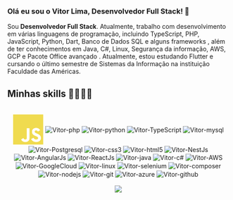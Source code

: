 ### Olá eu sou o Vitor Lima, Desenvolvedor Full Stack! 👋

<!--
**VitorLima21/VitorLima21** is a ✨ _special_ ✨ repository because its `README.md` (this file) appears on your GitHub profile.

Here are some ideas to get you started:

- 🔭 I’m currently working on ...
- 🌱 I’m currently learning ...
- 👯 I’m looking to collaborate on ...
- 🤔 I’m looking for help with ...
- 💬 Ask me about ...
- 📫 How to reach me: ...
- 😄 Pronouns: ...
- ⚡ Fun fact: ...
-->

Sou **Desenvolvedor Full Stack**. Atualmente, trabalho com desenvolvimento em várias linguagens de programação, incluindo TypeScript, PHP, JavaScript, Python, Dart, Banco de Dados SQL e alguns frameworks , além de ter conhecimentos em Java, C#, Linux, Segurança da informação, AWS, GCP e Pacote Office avançado . Atualmente, estou estudando Flutter e cursando o último semestre de Sistemas da Informação na instituição Faculdade das Américas.

  ## Minhas skills  🧑‍💻👨‍💻 
 

<div style="display: inline_block" align="center"><br>
    <img align="center" alt="Vitor-Js" height="70" width="70"
      src="https://raw.githubusercontent.com/devicons/devicon/master/icons/javascript/javascript-plain.svg" />
    <img align="center" alt="Vitor-php" height="70" width="70"
      src="https://cdn.jsdelivr.net/gh/devicons/devicon/icons/php/php-original.svg" />
    <img align="center" alt="Vitor-python" height="70" width="70"
      src="https://cdn.jsdelivr.net/gh/devicons/devicon/icons/python/python-original-wordmark.svg" />
    <img align="center" alt="Vitor-TypeScript" height="70" width="70"
      src="https://cdn.jsdelivr.net/gh/devicons/devicon/icons/typescript/typescript-original.svg" />          
    <img align="center" alt="Vitor-mysql" height="70" width="70"
      src="https://cdn.jsdelivr.net/gh/devicons/devicon/icons/mysql/mysql-original-wordmark.svg" />  
    <img align="center" alt="Vitor-Postgresql" height="70" width="70"
      src="https://cdn.jsdelivr.net/gh/devicons/devicon/icons/postgresql/postgresql-original-wordmark.svg" />       
    <img align="center" alt="Vitor-css3" height="70" width="70"
      src="https://cdn.jsdelivr.net/gh/devicons/devicon/icons/css3/css3-original-wordmark.svg" />
    <img align="center" alt="Vitor-html5" height="70" width="70"
      src="https://cdn.jsdelivr.net/gh/devicons/devicon/icons/html5/html5-original-wordmark.svg" /> 
    <img  align="center" alt="Vitor-NestJs" height="70" width="70" 
      src="https://cdn.jsdelivr.net/gh/devicons/devicon/icons/nestjs/nestjs-plain.svg" />    
    <img align="center" alt="Vitor-AngularJs" height="70" width="70"
      src="https://cdn.jsdelivr.net/gh/devicons/devicon/icons/angularjs/angularjs-original.svg" />  
    <img align="center" alt="Vitor-ReactJs" height="70" width="70"
      src="https://cdn.jsdelivr.net/gh/devicons/devicon/icons/react/react-original.svg" />                
    <img align="center" alt="Vitor-java" height="70" width="70"
      src="https://cdn.jsdelivr.net/gh/devicons/devicon/icons/java/java-original-wordmark.svg" />
    <img align="center" alt="Vitor-c#" height="70" width="70"
      src="https://cdn.jsdelivr.net/gh/devicons/devicon/icons/csharp/csharp-original.svg" />   
    <img align="center" alt="Vitor-AWS" height="70" width="70"
      src="https://cdn.jsdelivr.net/gh/devicons/devicon/icons/amazonwebservices/amazonwebservices-original-wordmark.svg" />  
    <img align="center" alt="Vitor-GoogleCloud" height="70" width="70"   
      src="https://cdn.jsdelivr.net/gh/devicons/devicon/icons/googlecloud/googlecloud-original-wordmark.svg" />           
    <img align="center" alt="Vitor-linux" height="70" width="70"
      src="https://cdn.jsdelivr.net/gh/devicons/devicon/icons/linux/linux-original.svg" />
    <img align="center" alt="Vitor-selenium" height="70" width="70"
      src="https://cdn.jsdelivr.net/gh/devicons/devicon/icons/selenium/selenium-original.svg" />
    <img align="center" alt="Vitor-composer" height="70" width="70" 
      src="https://cdn.jsdelivr.net/gh/devicons/devicon/icons/composer/composer-original.svg" />
    <img align="center" alt="Vitor-nodejs" height="70" width="70" 
      src="https://cdn.jsdelivr.net/gh/devicons/devicon/icons/nodejs/nodejs-original-wordmark.svg" />          
    <img align="center" alt="Vitor-git" height="70" width="70"  
      src="https://cdn.jsdelivr.net/gh/devicons/devicon/icons/git/git-original-wordmark.svg" />
    <img align="center" alt="Vitor-azure" height="70" width="70"  
      src="https://cdn.jsdelivr.net/gh/devicons/devicon/icons/azure/azure-original-wordmark.svg" /> 
    <img align="center" alt="Vitor-github" height="70" width="70"   
      src="https://cdn.jsdelivr.net/gh/devicons/devicon/icons/github/github-original.svg" />
</div>   
<div style="display: inline_block" align="center"><br>  
  <a href="https://www.linkedin.com/in/vitor-lima-334b45114" target="_blank">
    <img src="https://img.shields.io/badge/-LinkedIn-%230077B5?style=for-the-badge&logo=linkedin&logoColor=white" target="_blank"></a> 
  
</div>
